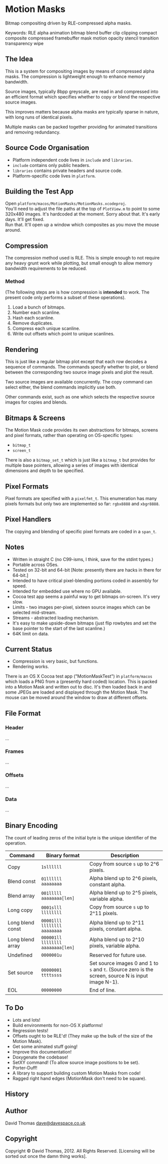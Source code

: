 Motion Masks
============

Bitmap compositing driven by RLE-compressed alpha masks.

Keywords: RLE alpha animation bitmap blend buffer clip clipping compact composite compressed framebuffer mask motion opacity stencil transition transparency wipe

The Idea
--------

This is a system for compositing images by means of compressed alpha masks. The compression is lightweight enough to enhance memory bandwidth.

Source images, typically 8bpp greyscale, are read in and compressed into an efficient format which specifies whether to copy or blend the respective source images.

This improves matters because alpha masks are typically sparse in nature, with long runs of identical pixels.

Multiple masks can be packed together providing for animated transitions and removing redundancy.

Source Code Organisation
------------------------

* Platform independent code lives in `include` and `libraries`.
* `include` contains only public headers.
* `libraries` contains private headers and source code.
* Platform-specific code lives in `platform`.

Building the Test App
---------------------

Open `platform/macos/MotionMasks/MotionMasks.xcodeproj`.  
You'll need to adjust the file paths at the top of `PlotView.m` to point to some 320x480 images. It's hardcoded at the moment. Sorry about that. It's early days. It'll get fixed.  
Run that. It'll open up a window which composites as you move the mouse around.

Compression
-----------

The compression method used is RLE. This is simple enough to not require any heavy grunt work while plotting, but small enough to allow memory bandwidth requirements to be reduced.

### Method

(The following steps are is how compression is __intended__ to work. The present code only performs a subset of these operations).

1. Load a bunch of bitmaps.
2. Number each scanline.
3. Hash each scanline.
4. Remove duplicates.
5. Compress each unique scanline.
6. Write out offsets which point to unique scanlines.

Rendering
---------

This is just like a regular bitmap plot except that each row decodes a sequence of commands. The commands specify whether to plot, or blend between the corresponding two source image pixels and plot the result.

Two source images are available concurrently. The copy command can select either, the blend commands implicitly use both.

Other commands exist, such as one which selects the respective source images for copies and blends.

Bitmaps & Screens
-----------------

The Motion Mask code provides its own abstractions for bitmaps, screens and pixel formats, rather than operating on OS-specific types:

* `bitmap_t`
* `screen_t`

There is also a `bitmap_set_t` which is just like a `bitmap_t` but provides for multiple base pointers, allowing a series of images with identical dimensions and depth to be specified.

Pixel Formats
-------------

Pixel formats are specified with a `pixelfmt_t`. This enumeration has many pixels formats but only two are implemented so far: `rgbx8888` and `xbgr8888`.

Pixel Handlers
--------------

The copying and blending of specific pixel formats are coded in a `span_t`.

Notes
-----

* Written in straight C (no C99-isms, I think, save for the stdint types.)
* Portable across OSes.
* Tested on 32-bit and 64-bit [Note: presently there are hacks in there for 64-bit.]
* Intended to have critical pixel-blending portions coded in assembly for speed.
* Intended for embedded use where no GPU available.
* Cocoa test app seems a painful way to get bitmaps on-screen. It's very slow.
* Limits - two images per-pixel, sixteen source images which can be selected mid-stream.
* Streams - abstracted loading mechanism.
* It's easy to make upside-down bitmaps (just flip rowbytes and set the base pointer to the start of the last scanline.)
* 64K limit on data.

Current Status
--------------

* Compression is very basic, but functions.
* Rendering works.

There is an OS X Cocoa test app ("MotionMaskTest") in `platform/macos` which loads a PNG from a (presently hard coded) location. This is packed into a Motion Mask and written out to disc. It's then loaded back in and some JPEGs are loaded and displayed through the Motion Mask. The mouse can be moved around the window to draw at different offsets.

File Format
-----------

### Header
...

### Frames
...

### Offsets
...

### Data
...


Binary Encoding
---------------

The count of leading zeros of the initial byte is the unique identifier of the operation.

Command          | Binary format                     | Description
---------------- | --------------------------------- | -----------------------------------------
Copy             | `1sllllll`                        | Copy from source `s` up to 2^6 pixels.
Blend const      | `01llllll aaaaaaaa`               | Alpha blend up to 2^6 pixels, constant alpha.
Blend array      | `001lllll aaaaaaaa[len]`          | Alpha blend up to 2^5 pixels, variable alpha.
Long copy        | `0001slll llllllll`               | Copy from source `s` up to 2^11 pixels.
Long blend const | `00001lll llllllll aaaaaaaa`      | Alpha blend up to 2^11 pixels, constant alpha.
Long blend array | `000001ll llllllll aaaaaaaa[len]` | Alpha blend up to 2^10 pixels, variable alpha.
Undefined        | `0000001u`                        | Reserved for future use.
Set source       | `00000001 ttttssss`               | Set source images 0 and 1 to `s` and `t`. (Source zero is the screen, source N is input image N-1).
EOL              | `00000000`                        | End of line.

To Do
-----

* Lots and lots!
* Build environments for non-OS X platforms!
* Regression tests!
* Offsets ought to be RLE'd! (They make up the bulk of the size of the Motion Mask).
* Get some animated stuff going!
* Improve this documentation!
* Doxygenate the codebase!
* SetXY command! (To allow source image positions to be set).
* Porter-Duff!
* A library to support building custom Motion Masks from code!
* Ragged right hand edges (MotionMask don't need to be square).

History
-------

Author
------

David Thomas <dave@davespace.co.uk>

Copyright
---------

Copyright © David Thomas, 2012. All Rights Reserved. [Licensing will be sorted out once the damn thing works].

